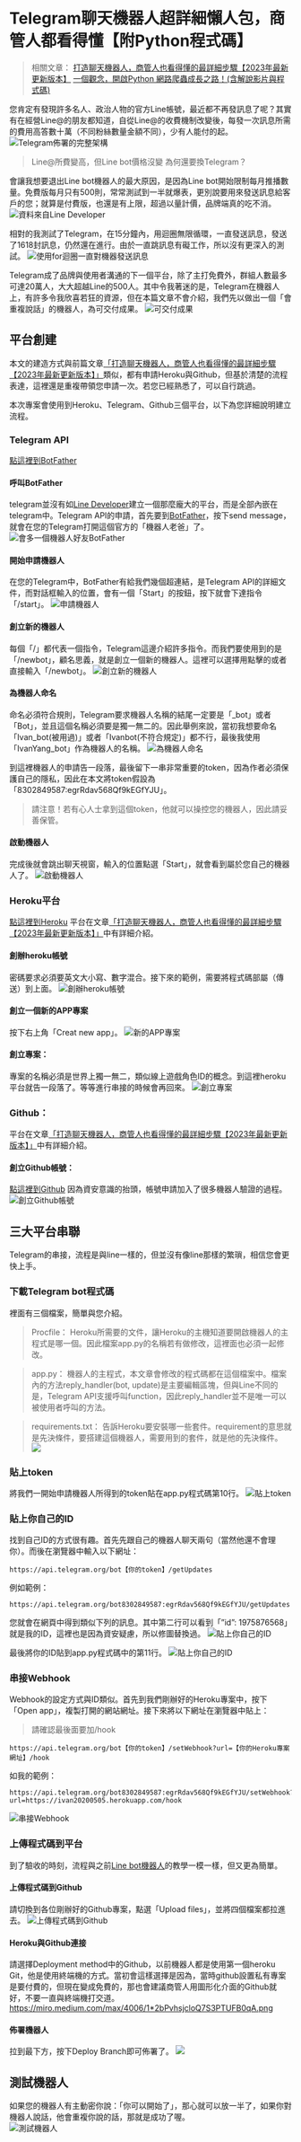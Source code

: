 # Telegram聊天機器人超詳細懶人包，商管人都看得懂【附Python程式碼】

> 相關文章：
> [打造聊天機器人，商管人也看得懂的最詳細步驟【2023年最新更新版本】](/classification/marketing/103)
> [一個觀念，開啟Python 網路爬蟲成長之路！(含解說影片與程式碼)](https://medium.com/%E8%AA%A4%E9%97%96%E6%95%B8%E6%93%9A%E5%8F%A2%E6%9E%97%E7%9A%84%E5%95%86%E7%AE%A1%E4%BA%BAzino/%E5%88%9D%E5%AD%B8%E8%80%85%E5%BF%85%E7%9C%8B-%E4%B8%80%E5%80%8B%E8%A7%80%E5%BF%B5-%E9%96%8B%E5%95%9Fpython-%E7%B6%B2%E8%B7%AF%E7%88%AC%E8%9F%B2%E6%88%90%E9%95%B7%E4%B9%8B%E8%B7%AF-%E5%90%AB%E8%A7%A3%E8%AA%AA%E5%BD%B1%E7%89%87-fac0a17cd261)

您肯定有發現許多名人、政治人物的官方Line帳號，最近都不再發訊息了呢？其實有在經營Line@的朋友都知道，自從Line@的收費機制改變後，每發一次訊息所需的費用高答數十萬（不同粉絲數量金額不同），少有人能付的起。
![Telegram佈署的完整架構](https://i.imgur.com/eyHIpej.png)
> Line@所費變高，但Line bot價格沒變
> 為何還要換Telegram？

會讓我想要退出Line bot機器人的最大原因，是因為Line bot開始限制每月推播數量。免費版每月只有500則，常常測試到一半就爆表，更別說要用來發送訊息給客戶的您；就算是付費版，也還是有上限，超過以量計價，品牌端真的吃不消。
![資料來自Line Developer](https://i.imgur.com/GJ1mwhZ.png)

相對的我測試了Telegram，在15分鐘內，用迴圈無限循環，一直發送訊息，發送了1618封訊息，仍然還在進行。由於一直跳訊息有礙工作，所以沒有更深入的測試。
![使用for迴圈一直對機器發送訊息](https://i.imgur.com/t7Wvzbt.png)

Telegram成了品牌與使用者溝通的下一個平台，除了主打免費外，群組人數最多可達20萬人，大大超越Line的500人。其中令我著迷的是，Telegram在機器人上，有許多令我欣喜若狂的資源，但在本篇文章不會介紹，我們先以做出一個「會重複說話」的機器人，為可交付成果。
![可交付成果](https://i.imgur.com/Ic5TVoY.png)

## 平台創建
本文的建造方式與前篇文章[「打造聊天機器人，商管人也看得懂的最詳細步驟【2023年最新更新版本】」](/classification/marketing/103)類似，都有申請Heroku與Github，但基於清楚的流程表達，這裡還是重複帶領您申請一次。若您已經熟悉了，可以自行跳過。

本次專案會使用到Heroku、Telegram、Github三個平台，以下為您詳細說明建立流程。
### Telegram API
[點這裡到BotFather](https://telegram.me/BotFather)
#### 呼叫BotFather
telegram並沒有如[Line Developer](https://developers.line.biz/zh-hant/)建立一個那麼龐大的平台，而是全部內嵌在telegram中。Telegram API的申請，首先要到[BotFather](https://telegram.me/BotFather)，按下send message，就會在您的Telegram打開這個官方的「機器人老爸」了。
![會多一個機器人好友BotFather](https://i.imgur.com/E4Wd41o.png)
#### 開始申請機器人
在您的Telegram中，BotFather有給我們幾個超連結，是Telegram API的詳細文件，而對話框輸入的位置，會有一個「Start」的按鈕，按下就會下達指令「/start」。
![申請機器人](https://i.imgur.com/Cn57mWc.png)

#### 創立新的機器人
每個「/」都代表一個指令，Telegram這邊介紹許多指令。而我們要使用到的是「/newbot」，顧名思義，就是創立一個新的機器人。這裡可以選擇用點擊的或者直接輸入「/newbot」。
![創立新的機器人](https://i.imgur.com/XS79zYO.png)

#### 為機器人命名
命名必須符合規則，Telegram要求機器人名稱的結尾一定要是「_bot」或者「Bot」，並且這個名稱必須要是獨一無二的。因此舉例來說，當初我想要命名「Ivan_bot(被用過)」或者「Ivanbot(不符合規定)」都不行，最後我使用「IvanYang_bot」作為機器人的名稱。
![為機器人命名](https://i.imgur.com/cUCylQW.png)

到這裡機器人的申請告一段落，最後留下一串非常重要的token，因為作者必須保護自己的隱私，因此在本文將token假設為「8302849587:egrRdav568Qf9kEGfYJU」。

> 請注意！若有心人士拿到這個token，他就可以操控您的機器人，因此請妥善保管。

#### 啟動機器人
完成後就會跳出聊天視窗，輸入的位置點選「Start」，就會看到屬於您自己的機器人了。
![啟動機器人](https://i.imgur.com/bbPYUkp.png)

### Heroku平台
[點這裡到Heroku](https://www.heroku.com/)
平台在文章[「打造聊天機器人，商管人也看得懂的最詳細步驟【2023年最新更新版本】」](/classification/marketing/103)中有詳細介紹。

#### 創辦heroku帳號
密碼要求必須要英文大小寫、數字混合。接下來的範例，需要將程式碼部屬（傳送）到上面。
![創辦heroku帳號](https://i.imgur.com/2Pdua2P.png)

#### 創立一個新的APP專案
按下右上角「Creat new app」。
![新的APP專案](https://i.imgur.com/o477uWm.png)

#### 創立專案：
專案的名稱必須是世界上獨一無二，類似線上遊戲角色ID的概念。到這裡heroku平台就告一段落了。等等進行串接的時候會再回來。
![創立專案](https://i.imgur.com/aJg1Ehe.png)

### Github：
平台在文章[「打造聊天機器人，商管人也看得懂的最詳細步驟【2023年最新更新版本】」](/classification/marketing/103)中有詳細介紹。

#### 創立Github帳號：
[點這裡到Github](https://github.com/)
因為資安意識的抬頭，帳號申請加入了很多機器人驗證的過程。
![創立Github帳號](https://i.imgur.com/mQFyX2q.png)

## 三大平台串聯
Telegram的串接，流程是與line一樣的，但並沒有像line那樣的繁瑣，相信您會更快上手。

### 下載Telegram bot程式碼
裡面有三個檔案，簡單與您介紹。
> Procfile：
> Heroku所需要的文件，讓Heroku的主機知道要開啟機器人的主程式是哪一個。因此檔案app.py的名稱若有做修改，這裡面也必須一起修改。

> app.py：
> 機器人的主程式，本文章會修改的程式碼都在這個檔案中。檔案內的方法reply_handler(bot, update)是主要編輯區塊，但與Line不同的是，Telegram API支援呼叫function，因此reply_handler並不是唯一可以被使用者呼叫的方法。

> requirements.txt：
> 告訴Heroku要安裝哪一些套件。requirement的意思就是先決條件，要搭建這個機器人，需要用到的套件，就是他的先決條件。
![](https://i.imgur.com/4sWykZo.png)

### 貼上token
將我們一開始申請機器人所得到的token貼在app.py程式碼第10行。
![貼上token](https://i.imgur.com/yp9BOUC.png)

### 貼上你自己的ID
找到自己ID的方式很有趣。首先先跟自己的機器人聊天兩句（當然他還不會理你）。而後在瀏覽器中輸入以下網址：
```
https://api.telegram.org/bot【你的token】/getUpdates
```
例如範例：
```
https://api.telegram.org/bot8302849587:egrRdav568Qf9kEGfYJU/getUpdates
```
您就會在網頁中得到類似下列的訊息。其中第二行可以看到「”id”: 1975876568」就是我的ID，這裡也是因為資安疑慮，所以修圖替換過。
![貼上你自己的ID](https://i.imgur.com/HQFJFrM.png)

最後將你的ID貼到app.py程式碼中的第11行。
![貼上你自己的ID](https://i.imgur.com/8jFRorH.png)

### 串接Webhook
Webhook的設定方式與ID類似。首先到我們剛辦好的Heroku專案中，按下「Open app」，複製打開的網站網址。接下來將以下網址在瀏覽器中貼上：

> 請確認最後面要加/hook
```
https://api.telegram.org/bot【你的token】/setWebhook?url=【你的Heroku專案網址】/hook
```
如我的範例：
```
https://api.telegram.org/bot8302849587:egrRdav568Qf9kEGfYJU/setWebhook?url=https://ivan20200505.herokuapp.com/hook
```
![串接Webhook](https://i.imgur.com/J5ZYmnd.png)

### 上傳程式碼到平台
到了驗收的時刻，流程與之前[Line bot機器人](/classification/marketing/13)的教學一模一樣，但又更為簡單。

#### 上傳程式碼到Github
請切換到各位剛辦好的Github專案，點選「Upload files」，並將四個檔案都拉進去。
![上傳程式碼到Github](https://i.imgur.com/533oCuc.png)

#### Heroku與Github連接
請選擇Deployment method中的Github，以前機器人都是使用第一個heroku Git，他是使用終端機的方式。當初會這樣選擇是因為，當時github設置私有專案是要付費的，但現在變成免費的，那也會建議商管人用圖形化介面的Github就好，不要一直與終端機打交道。
https://miro.medium.com/max/4006/1*2bPvhsjcloQ7S3PTUFB0qA.png

#### 佈署機器人
拉到最下方，按下Deploy Branch即可佈署了。
![](https://i.imgur.com/lVFh3ts.png)

## 測試機器人
如果您的機器人有主動密你說：「你可以開始了」，那心就可以放一半了，如果你對機器人說話，他會重複你說的話，那就是成功了喔。\
![測試機器人](https://i.imgur.com/5AOUENq.png)
